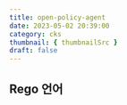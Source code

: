```yaml
---
title: open-policy-agent
date: 2023-05-02 20:39:00
category: cks
thumbnail: { thumbnailSrc }
draft: false
---
```


## Rego 언어

##